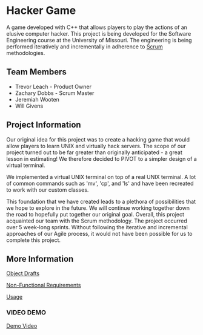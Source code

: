 # Hacker Game

A game developed with C++ that allows players to play the actions of
an elusive computer hacker. This project is being developed for the
Software Engineering course at the University of Missouri. The engineering
is being performed iteratively and incrementally in adherence to
[Scrum](https://www.scrum.org) methodologies.

## Team Members

* Trevor Leach - Product Owner
* Zachary Dobbs - Scrum Master
* Jeremiah Wooten
* Will Givens

## Project Information

Our original idea for this project was to create a hacking game that would allow
players to learn UNIX and virtually hack servers. The scope of our project turned
out to be far greater than originally anticipated - a great lesson in estimating!
We therefore decided to PIVOT to a simpler design of a virtual terminal.

We implemented a virtual UNIX terminal on top of a real UNIX terminal. A lot of common
commands such as 'mv', 'cp', and 'ls' and have been recreated to work with our
custom classes.

This foundation that we have created leads to a plethora of possibilities that we
hope to explore in the future. We will continue working together down the road
to hopefully put together our original goal. Overall, this project acquainted our
team with the Scrum methodology. The project occurred over 5 week-long sprints.
Without following the iterative and incremental approaches of our Agile process, it would not
have been possible for us to complete this project.

## More Information

[Object Drafts](requirements/objects.md)

[Non-Functional Requirements](requirements/nonFunctionalRequirements.md)

[Usage](usage.md)

### VIDEO DEMO

[Demo Video](https://youtu.be/ARJPaPfVmUc)
